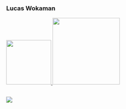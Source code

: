 ### Lucas Wokaman

<div align="left">
  <a href="https://github.com/LucasSelva">
  <img height="120em" src="https://github-readme-stats.vercel.app/api?username=LucasSelva&show_icons=true&theme=github_dark&include_all_commits=true&count_private=true"/>
  <img height="180em" src="https://github-readme-stats.vercel.app/api/top-langs/?username=LucasSelva&layout=compact&langs_count=7&theme=github_dark"/>
</div>

  ##

<div>
  <a href="https://www.linkedin.com/in/lucas-wokaman-b8305b185/" target="_blank"><img src="https://img.shields.io/badge/-LinkedIn-%230077B5?style=for-the-badge&logo=linkedin&logoColor=white" target="_blank"></a> 
</div>

